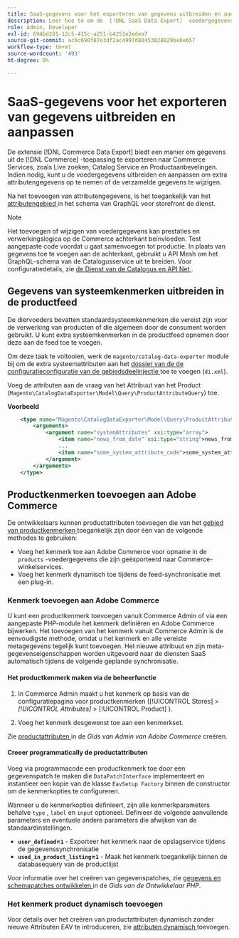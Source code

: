 ```yaml
---
title: SaaS-gegevens voor het exporteren van gegevens uitbreiden en aanpassen
description: Leer hoe te om de  [!DNL SaaS Data Export]  voedergegevens uit te breiden en aan te passen.
role: Admin, Developer
exl-id: 694bd281-12c5-415c-a251-b4251e2edea7
source-git-commit: ac6c690f87e3df2ac4997d80453028829be8e657
workflow-type: tm+mt
source-wordcount: '493'
ht-degree: 0%

---
```


# SaaS-gegevens voor het exporteren van gegevens uitbreiden en aanpassen

De extensie [!DNL Commerce Data Export] biedt een manier om gegevens uit de [!DNL Commerce] -toepassing te exporteren naar Commerce Services, zoals Live zoeken, Catalog Service en Productaanbevelingen. Indien nodig, kunt u de voedergegevens uitbreiden en aanpassen om extra attributengegevens op te nemen of de verzamelde gegevens te wijzigen.

Na het toevoegen van attributengegevens, is het toegankelijk van het [ attributengebied ](https://developer.adobe.com/commerce/services/graphql/catalog-service/products/#productviewattribute-type) in het schema van GraphQL voor storefront de dienst.

>[!NOTE]
>
>Het toevoegen of wijzigen van voedergegevens kan prestaties en verwerkingslogica op de Commerce achterkant beïnvloeden. Test aangepaste code voordat u gaat samenvoegen tot productie. In plaats van gegevens toe te voegen aan de achterkant, gebruikt u API Mesh om het GraphQL-schema van de Catalogusservice uit te breiden. Voor configuratiedetails, zie [ de Dienst van de Catalogus en API Net ](../catalog-service/mesh.md).

## Gegevens van systeemkenmerken uitbreiden in de productfeed

De diervoeders bevatten standaardsysteemkenmerken die vereist zijn voor de verwerking van producten of die algemeen door de consument worden gebruikt. U kunt extra systeemkenmerken in de productfeed opnemen door deze aan de feed toe te voegen.

Om deze taak te voltooien, werk de `magento/catalog-data-exporter` module bij om de extra systeemattributen aan het [ dossier van de de configuratieconfiguratie van de gebiedsdeelinjectie ](https://developer.adobe.com/commerce/php/development/build/dependency-injection-file/) toe te voegen (`di.xml`).

Voeg de attributen aan de vraag van het Attribuut van het Product (`Magento\CatalogDataExporter\Model\Query\ProductAttributeQuery`) toe.

**Voorbeeld**

```xml
    <type name="Magento\CatalogDataExporter\Model\Query\ProductAttributeQuery">
        <arguments>
            <argument name="systemAttributes" xsi:type="array">
                <item name="news_from_date" xsi:type="string">news_from_date</item>
                ...
                <item name="some_system_attribute_code">some_system_attribute_code</item>
            </argument>
        </arguments>
    </type>
```

## Productkenmerken toevoegen aan Adobe Commerce

De ontwikkelaars kunnen productattributen toevoegen die van het [ gebied van productkenmerken ](https://developer.adobe.com/commerce/services/graphql/catalog-service/products/#output-fields) toegankelijk zijn door één van de volgende methodes te gebruiken:

- Voeg het kenmerk toe aan Adobe Commerce voor opname in de `products` -voedergegevens die zijn geëxporteerd naar Commerce-winkelservices.
- Voeg het kenmerk dynamisch toe tijdens de feed-synchronisatie met een plug-in.

### Kenmerk toevoegen aan Adobe Commerce

U kunt een productkenmerk toevoegen vanuit Commerce Admin of via een aangepaste PHP-module het kenmerk definiëren en Adobe Commerce bijwerken. Het toevoegen van het kenmerk vanuit Commerce Admin is de eenvoudigste methode, omdat u het kenmerk en alle vereiste metagegevens tegelijk kunt toevoegen. Het nieuwe attribuut en zijn meta-gegevenseigenschappen worden uitgevoerd naar de diensten SaaS automatisch tijdens de volgende geplande synchronisatie.

#### Het productkenmerk maken via de beheerfunctie

1. In Commerce Admin maakt u het kenmerk op basis van de configuratiepagina voor productkenmerken ([!UICONTROL Stores] > *[!UICONTROL Attributes]* > [!UICONTROL Product] ).

1. Voeg het kenmerk desgewenst toe aan een kenmerkset.

Zie [ productattributen ](https://experienceleague.adobe.com/en/docs/commerce-admin/catalog/product-attributes/create/attribute-product-create) in de *Gids van Admin van Adobe Commerce* creëren.

#### Creeer programmatically de productattributen

Voeg via programmacode een productkenmerk toe door een gegevenspatch te maken die `DataPatchInterface` implementeert en instantieer een kopie van de klasse `EavSetup Factory` binnen de constructor om de kenmerkopties te configureren.

Wanneer u de kenmerkopties definieert, zijn alle kenmerkparameters behalve `type` , `label` en `input` optioneel. Definieer de volgende aanvullende parameters en eventuele andere parameters die afwijken van de standaardinstellingen.

- **`user_defined`=`1`** - Exporteer het kenmerk naar de opslagservice tijdens de gegevenssynchronisatie
- **`used_in_product_listing`=`1`** - Maak het kenmerk toegankelijk binnen de databasequery van de productlijst

Voor informatie over het creëren van gegevenspatches, zie [ gegevens en schemapatches ontwikkelen ](https://developer.adobe.com/commerce/php/development/components/declarative-schema/patches/) in de *Gids van de Ontwikkelaar PHP*.

### Het kenmerk product dynamisch toevoegen

Voor details over het creëren van productattributen dynamisch zonder nieuwe Attributen EAV te introduceren, zie [ attributen dynamisch ](add-attribute-dynamically.md) toevoegen.
